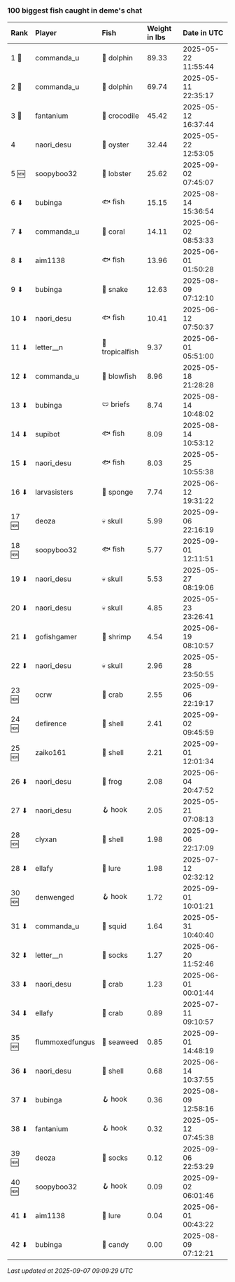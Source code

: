 ### 100 biggest fish caught in deme's chat

| Rank  | Player          | Fish            | Weight in lbs | Date in UTC         |
|:------|:----------------|:----------------|:--------------|:--------------------|
| 1 🥇  | commanda_u      | 🐬 dolphin      | 89.33         | 2025-05-22 11:55:44 |
| 2 🥈  | commanda_u      | 🐬 dolphin      | 69.74         | 2025-05-11 22:35:17 |
| 3 🥉  | fantanium       | 🐊 crocodile    | 45.42         | 2025-05-12 16:37:44 |
| 4     | naori_desu      | 🦪 oyster       | 32.44         | 2025-05-22 12:53:05 |
| 5 🆕  | soopyboo32      | 🦞 lobster      | 25.62         | 2025-09-02 07:45:07 |
| 6 ⬇   | bubinga         | 🐟 fish         | 15.15         | 2025-08-14 15:36:54 |
| 7 ⬇   | commanda_u      | 🪸 coral        | 14.11         | 2025-06-02 08:53:33 |
| 8 ⬇   | aim1138         | 🐟 fish         | 13.96         | 2025-06-01 01:50:28 |
| 9 ⬇   | bubinga         | 🐍 snake        | 12.63         | 2025-08-09 07:12:10 |
| 10 ⬇  | naori_desu      | 🐟 fish         | 10.41         | 2025-06-12 07:50:37 |
| 11 ⬇  | letter__n       | 🐠 tropicalfish | 9.37          | 2025-06-01 05:51:00 |
| 12 ⬇  | commanda_u      | 🐡 blowfish     | 8.96          | 2025-05-18 21:28:28 |
| 13 ⬇  | bubinga         | 🩲 briefs       | 8.74          | 2025-08-14 10:48:02 |
| 14 ⬇  | supibot         | 🐟 fish         | 8.09          | 2025-08-14 10:53:12 |
| 15 ⬇  | naori_desu      | 🐟 fish         | 8.03          | 2025-05-25 10:55:38 |
| 16 ⬇  | larvasisters    | 🧽 sponge       | 7.74          | 2025-06-12 19:31:22 |
| 17 🆕 | deoza           | 💀 skull        | 5.99          | 2025-09-06 22:16:19 |
| 18 🆕 | soopyboo32      | 🐟 fish         | 5.77          | 2025-09-01 12:11:51 |
| 19 ⬇  | naori_desu      | 💀 skull        | 5.53          | 2025-05-27 08:19:06 |
| 20 ⬇  | naori_desu      | 💀 skull        | 4.85          | 2025-05-23 23:26:41 |
| 21 ⬇  | gofishgamer     | 🦐 shrimp       | 4.54          | 2025-06-19 08:10:57 |
| 22 ⬇  | naori_desu      | 💀 skull        | 2.96          | 2025-05-28 23:50:55 |
| 23 🆕 | ocrw            | 🦀 crab         | 2.55          | 2025-09-06 22:19:17 |
| 24 🆕 | defirence       | 🐚 shell        | 2.41          | 2025-09-02 09:45:59 |
| 25 🆕 | zaiko161        | 🐚 shell        | 2.21          | 2025-09-01 12:01:34 |
| 26 ⬇  | naori_desu      | 🐸 frog         | 2.08          | 2025-06-04 20:47:52 |
| 27 ⬇  | naori_desu      | 🪝 hook         | 2.05          | 2025-05-21 07:08:13 |
| 28 🆕 | clyxan          | 🐚 shell        | 1.98          | 2025-09-06 22:17:09 |
| 28 ⬇  | ellafy          | 🎏 lure         | 1.98          | 2025-07-12 02:32:12 |
| 30 🆕 | denwenged       | 🪝 hook         | 1.72          | 2025-09-01 10:01:21 |
| 31 ⬇  | commanda_u      | 🦑 squid        | 1.64          | 2025-05-31 10:40:40 |
| 32 ⬇  | letter__n       | 🧦 socks        | 1.27          | 2025-06-20 11:52:46 |
| 33 ⬇  | naori_desu      | 🦀 crab         | 1.23          | 2025-06-01 00:01:44 |
| 34 ⬇  | ellafy          | 🦀 crab         | 0.89          | 2025-07-11 09:10:57 |
| 35 🆕 | flummoxedfungus | 🌿 seaweed      | 0.85          | 2025-09-01 14:48:19 |
| 36 ⬇  | naori_desu      | 🐚 shell        | 0.68          | 2025-06-14 10:37:55 |
| 37 ⬇  | bubinga         | 🪝 hook         | 0.36          | 2025-08-09 12:58:16 |
| 38 ⬇  | fantanium       | 🪝 hook         | 0.32          | 2025-05-12 07:45:38 |
| 39 🆕 | deoza           | 🧦 socks        | 0.12          | 2025-09-06 22:53:29 |
| 40 🆕 | soopyboo32      | 🪝 hook         | 0.09          | 2025-09-02 06:01:46 |
| 41 ⬇  | aim1138         | 🎏 lure         | 0.04          | 2025-06-01 00:43:22 |
| 42 ⬇  | bubinga         | 🍬 candy        | 0.00          | 2025-08-09 07:12:21 |

_Last updated at 2025-09-07 09:09:29 UTC_